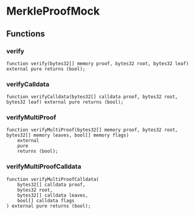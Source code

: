 # MerkleProofMock

## Functions
### verify


```solidity
function verify(bytes32[] memory proof, bytes32 root, bytes32 leaf) external pure returns (bool);
```

### verifyCalldata


```solidity
function verifyCalldata(bytes32[] calldata proof, bytes32 root, bytes32 leaf) external pure returns (bool);
```

### verifyMultiProof


```solidity
function verifyMultiProof(bytes32[] memory proof, bytes32 root, bytes32[] memory leaves, bool[] memory flags)
    external
    pure
    returns (bool);
```

### verifyMultiProofCalldata


```solidity
function verifyMultiProofCalldata(
    bytes32[] calldata proof,
    bytes32 root,
    bytes32[] calldata leaves,
    bool[] calldata flags
) external pure returns (bool);
```

